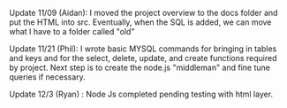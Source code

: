Update 11/09 (Aidan): I moved the project overview to the docs folder and put the HTML into src. Eventually, when the SQL is added, we can move what I have to a folder called "old"

Update 11/21 (Phil): I wrote basic MYSQL commands for bringing in tables and keys and for the select, delete, update, and create functions required by project. Next step is to create the node.js "middleman" and fine tune queries if necessary.

Update 12/3 (Ryan) : Node Js completed pending testing with html layer. 
